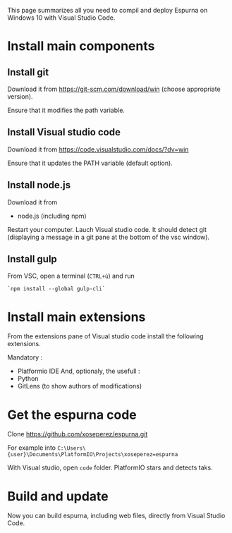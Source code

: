 This page summarizes all you need to compil and deploy Espurna on Windows 10 with Visual Studio Code.

# Install main components

## Install git

Download it from https://git-scm.com/download/win (choose appropriate version).

Ensure that it modifies the path variable.

## Install Visual studio code

Download it from https://code.visualstudio.com/docs/?dv=win

Ensure that it updates the PATH variable (default option).

## Install node.js

Download it from 

- node.js (including npm)

Restart your computer. Lauch Visual studio code. It should detect git (displaying a message in a git pane at the bottom of the vsc window).

## Install gulp

From VSC, open a terminal (`CTRL+ù`) and run

    `npm install --global gulp-cli`

# Install main extensions

From the extensions pane of Visual studio code install the following extensions.

Mandatory :
- Platformio IDE
And, optionaly, the usefull :
- Python
- GitLens (to show authors of modifications)

# Get the espurna code

Clone https://github.com/xoseperez/espurna.git

For example into `C:\Users\{user}\Documents\PlatformIO\Projects\xoseperez=espurna`

With Visual studio, open `code` folder. PlatformIO stars and detects taks.

# Build and update

Now you can build espurna, including web files, directly from Visual Studio Code.